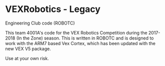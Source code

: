 # VEXRobotics - Legacy
Engineering Club code (ROBOTC)

This team 4001A's code for the VEX Robotics Competition during the 2017-2018 (In the Zone) season. This is written in ROBOTC and is designed to work with the ARM7 based Vex Cortex, which has been updated with the new VEX V5 package. 

Use at your own risk. 

